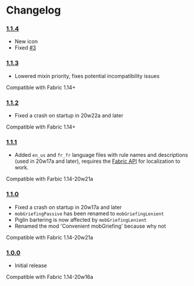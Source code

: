 # Changelog

### [1.1.4]
- New icon
- Fixed [#3](https://github.com/A5b84/convenient-mobgriefing/issues/3)

### [1.1.3]
- Lowered mixin priority, fixes potential incompatibility issues

Compatible with Fabric 1.14+

### [1.1.2]
- Fixed a crash on startup in 20w22a and later

Compatible with Fabric 1.14+

### [1.1.1]
- Added `en_us` and `fr_fr` language files with rule names and descriptions (used in 20w17a and later), requires the [Fabric API](https://www.curseforge.com/minecraft/mc-mods/fabric-api) for localization to work.

Compatible with Farbic 1.14-20w21a

### [1.1.0]
- Fixed a crash on startup in 20w17a and later
- `mobGriefingPassive` has been renamed to `mobGriefingLenient`
- Piglin bartering is now affected by `mobGriefingLenient`
- Renamed the mod 'Convenient mobGriefing' because why not

Compatible with Fabric 1.14-20w21a

### [1.0.0]
- Initial release

Compatible with Fabric 1.14-20w16a



[1.0.0]: https://github.com/A5b84/convenient-mobgriefing/releases/tag/v1.0.0
[1.1.0]: https://github.com/A5b84/convenient-mobgriefing/releases/tag/v1.1.0
[1.1.1]: https://github.com/A5b84/convenient-mobgriefing/releases/tag/v1.1.1
[1.1.2]: https://github.com/A5b84/convenient-mobgriefing/releases/tag/v1.1.2
[1.1.3]: https://github.com/A5b84/convenient-mobgriefing/releases/tag/v1.1.3
[1.1.4]: https://github.com/A5b84/convenient-mobgriefing/releases/tag/v1.1.4
